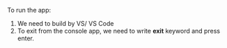 To run the app:

1. We need to build by VS/ VS Code
2. To exit from the console app, we need to write **exit** keyword and press enter.
